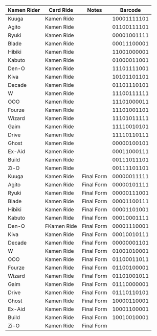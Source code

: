 
|Kamen Rider|Card Ride|Notes|Barcode|
|-----------|---------|-----|-------|
|Kuuga|Kamen Ride||10001111101|
|Agito|Kamen Ride||01100111101|
|Ryuki|Kamen Ride||00001001111|
|Blade|Kamen Ride||00011100001|			
|Hibiki|Kamen Ride||11001000001|
|Kabuto|Kamen Ride||01000011001|
|Den-O|Kamen Ride||11101111001|
|Kiva|Kamen Ride||10101101101|
|Decade|Kamen Ride||01101110101|
|W|Kamen Ride||11100111111|
|OOO|Kamen Ride||11101000011|
|Fourze|Kamen Ride||11101001101|
|Wizard|Kamen Ride||11101011111|
|Gaim|Kamen Ride||11110010101|
|Drive|Kamen Ride||11110110111|
|Ghost|Kamen Ride||00000100101|
|Ex-Aid|Kamen Ride||00011000111|
|Build|Kamen Ride||00111011101|
|Zi-O|Kamen Ride||00111101101|
|Kuuga|Kamen Ride|Final Form|00000011111|
|Agito|Kamen Ride|Final Form|00000101111|
|Ryuki|Kamen Ride|Final Form|00000111001|
|Blade|Kamen Ride|Final Form|00001100111|
|Hibiki|Kamen Ride|Final Form|00001101001|
|Kabuto|Kamen Ride|Final Form|00010001111|
|Den-O|FKamen Ride|Final Form|00001110001|
|Kiva|Kamen Ride|Final Form|00010010111|
|Decade|Kamen Ride|Final Form|00000001101|
|W|Kamen Ride|Final Form|01001010001|
|OOO|Kamen Ride|Final Form|01100011011|
|Fourze|Kamen Ride|Final Form|01100100001|
|Wizard|Kamen Ride|Final Form|01101001011|
|Gaim|Kamen Ride|Final Form|01110000001|
|Drive|Kamen Ride|Final Form|01110110101|
|Ghost|Kamen Ride|Final Form|10000110001|
|Ex-Aid|Kamen Ride|Final Form|10001100001|
|Build|Kamen Ride|Final Form|10010010001|
|Zi-O|Kamen Ride|Final Form||
